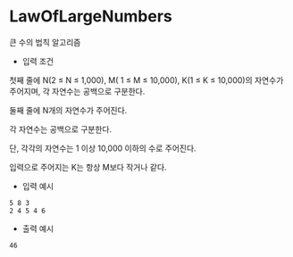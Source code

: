 # LawOfLargeNumbers
큰 수의 법칙 알고리즘
- 입력 조건 

첫째 줄에 N(2 ≤ N ≤ 1,000), M( 1 ≤ M ≤ 10,000), K(1 ≤ K ≤ 10,000)의 자연수가 주어지며, 각 자연수는 공백으로 구분한다.

둘째 줄에 N개의 자연수가 주어진다. 

각 자연수는 공백으로 구분한다.

단, 각각의 자연수는 1 이상 10,000 이하의 수로 주어진다.

입력으로 주어지는 K는 항상 M보다 작거나 같다.


- 입력 예시
```
5 8 3
2 4 5 4 6
```

- 출력 예시
```
46
```
